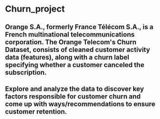 # Churn_project


## <b> Orange S.A., formerly France Télécom S.A., is a French multinational telecommunications corporation. The Orange Telecom's Churn Dataset, consists of cleaned customer activity data (features), along with a churn label specifying whether a customer canceled the subscription.

## <b> Explore and analyze the data to discover key factors responsible for customer churn and come up with ways/recommendations to ensure customer retention. </b>
